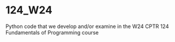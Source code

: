 # 124_W24
Python code that we develop and/or examine in the W24 CPTR 124 Fundamentals of Programming course
